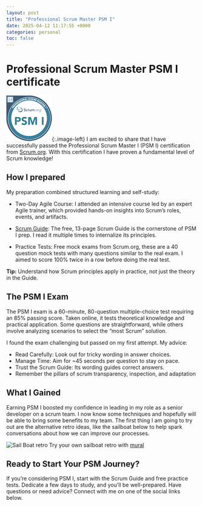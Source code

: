 ```yaml
---
layout: post
title: "Professional Scrum Master PSM I"
date: 2025-04-12 11:17:55 +0000
categories: personal
toc: false
---
```


# Professional Scrum Master PSM I certificate

 ![PSM I Badge](/assets/images/professional-scrum-master-i-psm-i.png){:.image-left} I am excited to share that I have successfully passed the Professional Scrum Master I (PSM I) certification from [Scrum.org](https://www.credly.com/badges/5ecdd86a-8176-4b86-8881-501cd7f8cb67/public_url). With this certification I have proven a fundamental level of Scrum knowledge! 

## How I prepared

My preparation combined structured learning and self-study:

* Two-Day Agile Course: I attended an intensive course led by an expert Agile trainer, which provided hands-on insights into Scrum’s roles, events, and artifacts.

* [Scrum Guide](https://scrumguides.org/scrum-guide.html): The free, 13-page Scrum Guide is the cornerstone of PSM I prep. I read it multiple times to internalize its principles.

* Practice Tests: Free mock exams from Scrum.org, these are a 40 question mock tests with many questions similar to the real exam. I aimed to score 100% twice in a row before doing the real test.

**Tip:** Understand how Scrum principles apply in practice, not just the theory in the Guide.

## The PSM I Exam

The PSM I exam is a 60-minute, 80-question multiple-choice test requiring an 85% passing score. Taken online, it tests theoretical knowledge and practical application. Some questions are straightforward, while others involve analyzing scenarios to select the “most Scrum” solution.

I found the exam challenging but passed on my first attempt. My advice:

* Read Carefully: Look out for tricky wording in answer choices.
* Manage Time: Aim for ~45 seconds per question to stay on pace.
* Trust the Scrum Guide: Its wording guides correct answers.
* Remember the pillars of scrum transparency, inspection, and adaptation

## What I Gained

Earning PSM I boosted my confidence in leading in my role as a senior developer on a scrum team. I now know some techniques and hopefully will be able to bring some benefits to my team. The first thing I am going to try out are the alternative retro ideas, like the sailboat below to help spark conversations about how we can improve our processes.

![Sail Boat retro](https://cdn.prod.website-files.com/63062129119620a44791a2eb/675c7676b286738eda31ee6b_sailboat_retrospective.webp) Try your own sailboat retro with [mural](https://www.mural.co/templates/sailboat-retrospective) 

## Ready to Start Your PSM Journey?

If you’re considering PSM I, start with the Scrum Guide and free practice tests. Dedicate a few days to study, and you’ll be well-prepared. Have questions or need advice? Connect with me on one of the social links below.
 
 
 